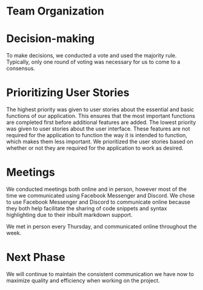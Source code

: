 # Team Organization


# Decision-making
To make decisions, we conducted a vote and used the majority rule. Typically, only one round of voting was necessary for us to come to a 
consensus.

# Prioritizing User Stories
The highest priority was given to user stories about the essential and basic functions of our application. This ensures that the most 
important functions are completed first before additional features are added. The lowest priority was given to user stories about the 
user interface. These features are not required for the application to function the way it is intended to function, which makes them less 
important. We prioritized the user stories based on whether or not they are required for the application to work as desired.

# Meetings
We conducted meetings both online and in person, however most of the time we communicated using Facebook Messenger and Discord. We chose 
to use Facebook Messenger and Discord to communicate online because they both help facilitate the sharing of code snippets and syntax 
highlighting due to their inbuilt markdown support. 

We met in person every Thursday, and communicated online throughout the week.

# Next Phase
We will continue to maintain the consistent communication we have now to maximize quality and efficiency when working on the project.  

